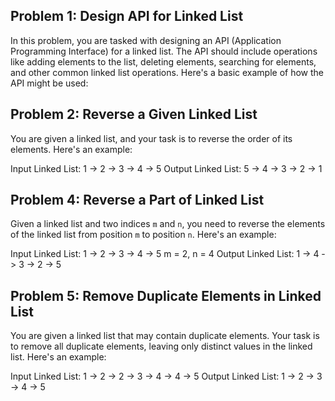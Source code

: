 ## Problem 1: Design API for Linked List

In this problem, you are tasked with designing an API (Application Programming Interface) for a linked list. The API should include operations like adding elements to the list, deleting elements, searching for elements, and other common linked list operations. Here's a basic example of how the API might be used:

## Problem 2: Reverse a Given Linked List

You are given a linked list, and your task is to reverse the order of its elements. Here's an example:

Input Linked List: 1 -> 2 -> 3 -> 4 -> 5
Output Linked List: 5 -> 4 -> 3 -> 2 -> 1

## Problem 4: Reverse a Part of Linked List

Given a linked list and two indices `m` and `n`, you need to reverse the elements of the linked list from position `m` to position `n`. Here's an example:

Input Linked List: 1 -> 2 -> 3 -> 4 -> 5
m = 2, n = 4
Output Linked List: 1 -> 4 -> 3 -> 2 -> 5

## Problem 5: Remove Duplicate Elements in Linked List

You are given a linked list that may contain duplicate elements. Your task is to remove all duplicate elements, leaving only distinct values in the linked list. Here's an example:

Input Linked List: 1 -> 2 -> 2 -> 3 -> 4 -> 4 -> 5
Output Linked List: 1 -> 2 -> 3 -> 4 -> 5

